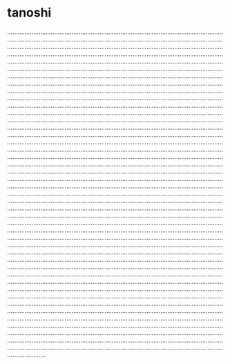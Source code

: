 # tanoshi

......................................................................................................................................................................................................................................................................................................................................................................................................................................................................................................................................................................................................................................................................................................................................................................................................................................................................................................................................................................................................................................................................................................................................................................................................................................................................................................................................................................................................................................................................................................................................................................................................................................................................................................................................................................................................................................................................................................................................................................................................................................................................................................................................................................................................................................................................................................................................................................................................................................................................................................................................................................................................................................................................................................................................................................................................................................................................................................................................................................................................................................................................................................................................................................................................................................................................................................................................................................................................................................................................................................................................................................................................................................................................................................................................................................................................................................................................................................................................................................................................................................................................................................................................................................................................................................................................................................................................................................................................................................................................................................................................................................................................................................................................................................................................................................................................................................................................................................................................................................................................................................................................................................................................................................................................................................................................................................................................................................................................................................................................................................................................................................................................................................................................................................